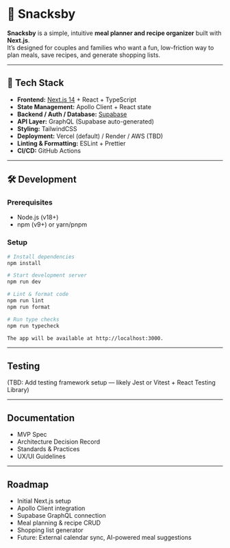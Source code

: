# 🥪 Snacksby

**Snacksby** is a simple, intuitive **meal planner and recipe organizer** built with **Next.js**.  
It’s designed for couples and families who want a fun, low-friction way to plan meals, save recipes, and generate shopping lists.

---

## 🚀 Tech Stack

- **Frontend:** [Next.js 14](https://nextjs.org/) + React + TypeScript  
- **State Management:** Apollo Client + React state  
- **Backend / Auth / Database:** [Supabase](https://supabase.com/)  
- **API Layer:** GraphQL (Supabase auto-generated)  
- **Styling:** TailwindCSS  
- **Deployment:** Vercel (default) / Render / AWS (TBD)  
- **Linting & Formatting:** ESLint + Prettier  
- **CI/CD:** GitHub Actions  

---

## 🛠️ Development

### Prerequisites
- Node.js (v18+)
- npm (v9+) or yarn/pnpm

### Setup

```bash
# Install dependencies
npm install

# Start development server
npm run dev

# Lint & format code
npm run lint
npm run format

# Run type checks
npm run typecheck

The app will be available at http://localhost:3000.

```
---

## Testing

(TBD: Add testing framework setup — likely Jest or Vitest + React Testing Library)

---

## Documentation

- MVP Spec
- Architecture Decision Record
- Standards & Practices
- UX/UI Guidelines

---

## Roadmap

- Initial Next.js setup
- Apollo Client integration
- Supabase GraphQL connection
- Meal planning & recipe CRUD
- Shopping list generator
- Future: External calendar sync, AI-powered meal suggestions
